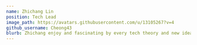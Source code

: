```yaml
---
name: Zhichang Lin
position: Tech Lead
image_path: https://avatars.githubusercontent.com/u/13105267?v=4
github_username: Cheong43
blurb: Zhichang enjoy and fascinating by every tech theory and new idea!
---
```

